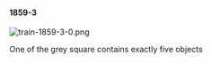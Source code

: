 #### 1859-3
![train-1859-3-0.png](https://github.com/lil-lab/nlvr/raw/master/nlvr/train/images/5/train-1859-3-0.png "train-1859-3-0.png")

One of the grey square contains exactly five objects